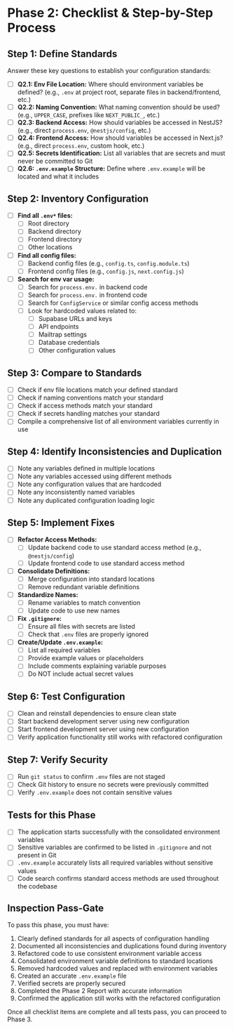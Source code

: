 # Phase 2: Checklist & Step-by-Step Process

## Step 1: Define Standards

Answer these key questions to establish your configuration standards:

- [ ] **Q2.1: Env File Location:** Where should environment variables be defined? (e.g., `.env` at project root, separate files in backend/frontend, etc.)
- [ ] **Q2.2: Naming Convention:** What naming convention should be used? (e.g., `UPPER_CASE`, prefixes like `NEXT_PUBLIC_`, etc.)
- [ ] **Q2.3: Backend Access:** How should variables be accessed in NestJS? (e.g., direct `process.env`, `@nestjs/config`, etc.)
- [ ] **Q2.4: Frontend Access:** How should variables be accessed in Next.js? (e.g., direct `process.env`, custom hook, etc.)
- [ ] **Q2.5: Secrets Identification:** List all variables that are secrets and must never be committed to Git
- [ ] **Q2.6: `.env.example` Structure:** Define where `.env.example` will be located and what it includes

## Step 2: Inventory Configuration

- [ ] **Find all `.env*` files:**
  - [ ] Root directory
  - [ ] Backend directory
  - [ ] Frontend directory
  - [ ] Other locations

- [ ] **Find all config files:**
  - [ ] Backend config files (e.g., `config.ts`, `config.module.ts`)
  - [ ] Frontend config files (e.g., `config.js`, `next.config.js`)

- [ ] **Search for env var usage:**
  - [ ] Search for `process.env.` in backend code
  - [ ] Search for `process.env.` in frontend code
  - [ ] Search for `ConfigService` or similar config access methods
  - [ ] Look for hardcoded values related to:
    - [ ] Supabase URLs and keys
    - [ ] API endpoints
    - [ ] Mailtrap settings
    - [ ] Database credentials
    - [ ] Other configuration values

## Step 3: Compare to Standards

- [ ] Check if env file locations match your defined standard
- [ ] Check if naming conventions match your standard
- [ ] Check if access methods match your standard
- [ ] Check if secrets handling matches your standard
- [ ] Compile a comprehensive list of all environment variables currently in use

## Step 4: Identify Inconsistencies and Duplication

- [ ] Note any variables defined in multiple locations
- [ ] Note any variables accessed using different methods
- [ ] Note any configuration values that are hardcoded
- [ ] Note any inconsistently named variables
- [ ] Note any duplicated configuration loading logic

## Step 5: Implement Fixes

- [ ] **Refactor Access Methods:**
  - [ ] Update backend code to use standard access method (e.g., `@nestjs/config`)
  - [ ] Update frontend code to use standard access method

- [ ] **Consolidate Definitions:**
  - [ ] Merge configuration into standard locations
  - [ ] Remove redundant variable definitions

- [ ] **Standardize Names:**
  - [ ] Rename variables to match convention
  - [ ] Update code to use new names

- [ ] **Fix `.gitignore`:**
  - [ ] Ensure all files with secrets are listed
  - [ ] Check that `.env` files are properly ignored

- [ ] **Create/Update `.env.example`:**
  - [ ] List all required variables
  - [ ] Provide example values or placeholders
  - [ ] Include comments explaining variable purposes
  - [ ] Do NOT include actual secret values

## Step 6: Test Configuration

- [ ] Clean and reinstall dependencies to ensure clean state
- [ ] Start backend development server using new configuration
- [ ] Start frontend development server using new configuration
- [ ] Verify application functionality still works with refactored configuration

## Step 7: Verify Security

- [ ] Run `git status` to confirm `.env` files are not staged
- [ ] Check Git history to ensure no secrets were previously committed
- [ ] Verify `.env.example` does not contain sensitive values

## Tests for this Phase

- [ ] The application starts successfully with the consolidated environment variables
- [ ] Sensitive variables are confirmed to be listed in `.gitignore` and not present in Git
- [ ] `.env.example` accurately lists all required variables without sensitive values
- [ ] Code search confirms standard access methods are used throughout the codebase

## Inspection Pass-Gate

To pass this phase, you must have:

1. Clearly defined standards for all aspects of configuration handling
2. Documented all inconsistencies and duplications found during inventory
3. Refactored code to use consistent environment variable access
4. Consolidated environment variable definitions to standard locations
5. Removed hardcoded values and replaced with environment variables
6. Created an accurate `.env.example` file
7. Verified secrets are properly secured
8. Completed the Phase 2 Report with accurate information
9. Confirmed the application still works with the refactored configuration

Once all checklist items are complete and all tests pass, you can proceed to Phase 3.
